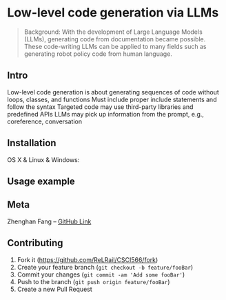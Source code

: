 # Low-level code generation via LLMs

> Background: With the development of Large Language Models (LLMs), generating code from documentation became possible. These code-writing LLMs can be applied to many fields such as generating robot policy code from human language.

## Intro

Low-level code generation is about generating sequences of code without loops, classes, and functions
Must include proper include statements and follow the syntax
Targeted code may use third-party libraries and predefined APIs
LLMs may pick up information from the prompt, e.g., coreference, conversation

## Installation

OS X & Linux & Windows:

## Usage example

## Meta

Zhenghan Fang – [GitHub Link](https://github.com/ReLRail/)

## Contributing

1. Fork it (<https://github.com/ReLRail/CSCI566/fork>)
2. Create your feature branch (`git checkout -b feature/fooBar`)
3. Commit your changes (`git commit -am 'Add some fooBar'`)
4. Push to the branch (`git push origin feature/fooBar`)
5. Create a new Pull Request
